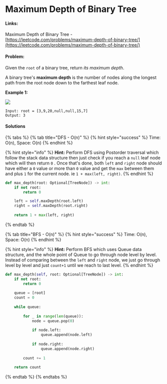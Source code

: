 # Maximum Depth of Binary Tree

#### Links:

Maximum Depth of Binary Tree - [https://leetcode.com/problems/maximum-depth-of-binary-tree/](https://leetcode.com/problems/maximum-depth-of-binary-tree/)

#### Problem:

Given the `root` of a binary tree, return _its maximum depth_.

A binary tree's **maximum depth** is the number of nodes along the longest path from the root node down to the farthest leaf node.

**Example 1:**

![](https://assets.leetcode.com/uploads/2020/11/26/tmp-tree.jpg)

```
Input: root = [3,9,20,null,null,15,7]
Output: 3
```

#### Solutions

{% tabs %}
{% tab title="DFS - O(n)" %}
{% hint style="success" %}
Time: O(n), Space: O(n)
{% endhint %}

{% hint style="info" %}
**Hint:** Perform DFS using Postorder traversal which follow the stack data structure then just check if you reach a `null` leaf node which will then return `0` . Once that's done, both `left` and `right` node should have either a `0` value or more than `0` value and get the `max` between them and plus `1` for the current node. ie `1 + max(left, right)`.
{% endhint %}

```python
def max_depth(root: Optional[TreeNode]) -> int:
    if not root:
        return 0

    left = self.maxDepth(root.left)
    right = self.maxDepth(root.right)
    
    return 1 + max(left, right)
```
{% endtab %}

{% tab title="BFS - O(n)" %}
{% hint style="success" %}
Time: O(n), Space: O(n)
{% endhint %}

{% hint style="info" %}
**Hint:** Perform BFS which uses Queue data structure, and the whole point of Queue to go through node level by level. Instead of comparing between the `left` and `right` node, we just go through level by level and just `count+1` until we reach to last level.
{% endhint %}

```python
def max_depth(self, root: Optional[TreeNode]) -> int:
    if not root:
        return 0
    
    queue = [root]
    count = 0
    
    while queue:
        
        for _ in range(len(queue)):
            node = queue.pop(0)
            
            if node.left:
                queue.append(node.left)
            
            if node.right:
                queue.append(node.right)
                
        count += 1
                
    return count
```
{% endtab %}
{% endtabs %}

